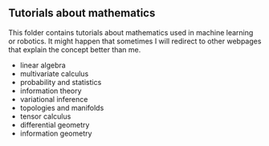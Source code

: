 ## Tutorials about mathematics

This folder contains tutorials about mathematics used in machine learning or robotics. It might happen that sometimes I will redirect to other webpages that explain the concept better than me.

* linear algebra
* multivariate calculus
* probability and statistics
* information theory
* variational inference
* topologies and manifolds
* tensor calculus 
* differential geometry
* information geometry

